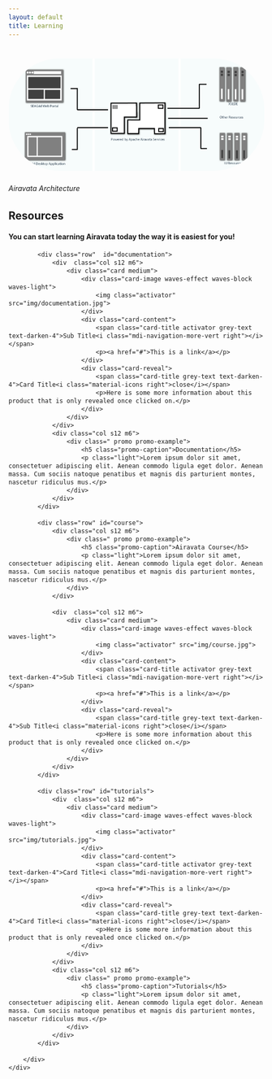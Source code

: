 ```yaml
---
layout: default
title: Learning
---
```


<!--Hero-->
<div class="section no-pad-botx">
    <div class="container">
        <h1 class="center">
            <img src="img/airavata-architecture.png" style="border-radius:100px"/>
        </h1>
        <h6 class="center">
            Airavata Architecture
        </h6>
    </div>
    <!--<h1 class="text_h center header cd-headline letters type">
        <span>I Love</span> 
        <span class="cd-words-wrapper waiting">
            <b class="is-visible">creating</b>
            <b>designing</b>
            <b>developing</b>
        </span>
    </h1>-->
</div>

<!--Resources-->
<div id="intro" class="section scrollspy">
    <div class="container">
        <div class="row">
            <div  class="col s12">
                <h2 class="center header text_h2"><span class="span_h2"> Resources  </span></h2>
                <h4 class="center header text_h2"><span class="span_h4"> You can start learning Airavata today the way it is easiest for you! </span></h4>
                 <div class="divider"></div>
            </div>

            <div class="row"  id="documentation">
                <div  class="col s12 m6">
                    <div class="card medium">
                        <div class="card-image waves-effect waves-block waves-light">
                            <img class="activator" src="img/documentation.jpg">
                        </div>
                        <div class="card-content">
                            <span class="card-title activator grey-text text-darken-4">Sub Title<i class="mdi-navigation-more-vert right"></i></span>
                            <p><a href="#">This is a link</a></p>
                        </div>
                        <div class="card-reveal">
                            <span class="card-title grey-text text-darken-4">Card Title<i class="material-icons right">close</i></span>
                            <p>Here is some more information about this product that is only revealed once clicked on.</p>
                        </div>
                    </div>
                </div>
                <div class="col s12 m6">
                    <div class=" promo promo-example">
                        <h5 class="promo-caption">Documentation</h5>
                        <p class="light">Lorem ipsum dolor sit amet, consectetuer adipiscing elit. Aenean commodo ligula eget dolor. Aenean massa. Cum sociis natoque penatibus et magnis dis parturient montes, nascetur ridiculus mus.</p>
                    </div>
                </div>
            </div>

            <div class="row" id="course">
                <div class="col s12 m6">
                    <div class=" promo promo-example">
                        <h5 class="promo-caption">Airavata Course</h5>
                        <p class="light">Lorem ipsum dolor sit amet, consectetuer adipiscing elit. Aenean commodo ligula eget dolor. Aenean massa. Cum sociis natoque penatibus et magnis dis parturient montes, nascetur ridiculus mus.</p>
                    </div>
                </div>

                <div  class="col s12 m6">
                    <div class="card medium">
                        <div class="card-image waves-effect waves-block waves-light">
                            <img class="activator" src="img/course.jpg">
                        </div>
                        <div class="card-content">
                            <span class="card-title activator grey-text text-darken-4">Sub Title<i class="mdi-navigation-more-vert right"></i></span>
                            <p><a href="#">This is a link</a></p>
                        </div>
                        <div class="card-reveal">
                            <span class="card-title grey-text text-darken-4">Sub Title<i class="material-icons right">close</i></span>
                            <p>Here is some more information about this product that is only revealed once clicked on.</p>
                        </div>
                    </div>
                </div>
            </div>

            <div class="row" id="tutorials">
                <div  class="col s12 m6">
                    <div class="card medium">
                        <div class="card-image waves-effect waves-block waves-light">
                            <img class="activator" src="img/tutorials.jpg">
                        </div>
                        <div class="card-content">
                            <span class="card-title activator grey-text text-darken-4">Card Title<i class="mdi-navigation-more-vert right"></i></span>
                            <p><a href="#">This is a link</a></p>
                        </div>
                        <div class="card-reveal">
                            <span class="card-title grey-text text-darken-4">Card Title<i class="material-icons right">close</i></span>
                            <p>Here is some more information about this product that is only revealed once clicked on.</p>
                        </div>
                    </div>
                </div>
                <div class="col s12 m6">
                    <div class=" promo promo-example">
                        <h5 class="promo-caption">Tutorials</h5>
                        <p class="light">Lorem ipsum dolor sit amet, consectetuer adipiscing elit. Aenean commodo ligula eget dolor. Aenean massa. Cum sociis natoque penatibus et magnis dis parturient montes, nascetur ridiculus mus.</p>
                    </div>
                </div>
            </div>

        </div>
    </div>
</div>

